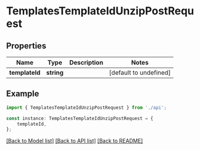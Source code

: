 # TemplatesTemplateIdUnzipPostRequest


## Properties

Name | Type | Description | Notes
------------ | ------------- | ------------- | -------------
**templateId** | **string** |  | [default to undefined]

## Example

```typescript
import { TemplatesTemplateIdUnzipPostRequest } from './api';

const instance: TemplatesTemplateIdUnzipPostRequest = {
    templateId,
};
```

[[Back to Model list]](../README.md#documentation-for-models) [[Back to API list]](../README.md#documentation-for-api-endpoints) [[Back to README]](../README.md)
